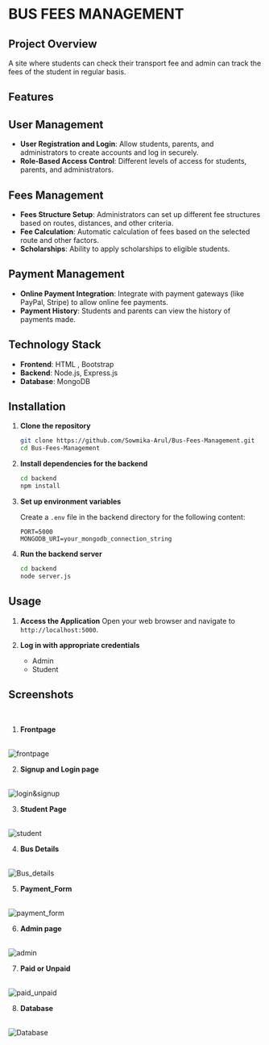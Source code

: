 # BUS FEES MANAGEMENT

## Project Overview

  A site where students can check their transport fee and admin can track the fees of the student in regular basis.

## Features

## User Management

- **User Registration and Login**: Allow students, parents, and administrators to create accounts and log in securely.
- **Role-Based Access Control**: Different levels of access for students, parents, and administrators.

## Fees Management

- **Fees Structure Setup**: Administrators can set up different fee structures based on routes, distances, and other criteria.
- **Fee Calculation**: Automatic calculation of fees based on the selected route and other factors.
- **Scholarships**: Ability to apply scholarships to eligible students.

## Payment Management

- **Online Payment Integration**: Integrate with payment gateways (like PayPal, Stripe) to allow online fee payments.
- **Payment History**: Students and parents can view the history of payments made.

## Technology Stack

- **Frontend**: HTML , Bootstrap
- **Backend**: Node.js, Express.js
- **Database**: MongoDB


## Installation

1. **Clone the repository**
    ```sh
    git clone https://github.com/Sowmika-Arul/Bus-Fees-Management.git
    cd Bus-Fees-Management
    ```

2. **Install dependencies for the backend**
    ```sh
    cd backend
    npm install
    ```

4. **Set up environment variables**

    Create a `.env` file in the backend directory for the following content:
    ```plaintext
    PORT=5000
    MONGODB_URI=your_mongodb_connection_string
    ```

5. **Run the backend server**
    ```sh
    cd backend
    node server.js
    ```

## Usage

1. **Access the Application**
    Open your web browser and navigate to `http://localhost:5000`.

2. **Log in with appropriate credentials**
    - Admin
    - Student

## **Screenshots**

<br>

1. **Frontpage**

 <br><img src="./screenshots/frontpage.png" alt="frontpage" /><br>

2. **Signup and Login page**

 <br><img src="./screenshots/login&signup.png" alt="login&signup" /><br>

3. **Student Page**

 <br><img src="./screenshots/student.png" alt="student" /><br>

4. **Bus Details**

<br><img src="./screenshots/Bus_details.png" alt="Bus_details" /><br>

5. **Payment_Form**

<br><img src="./screenshots/payment_form.png" alt="payment_form" /><br>

6. **Admin page**

<br><img src="./screenshots/admin.png" alt="admin" /><br>

7. **Paid or Unpaid**

<br><img src="./screenshots/paid_unpaid.png" alt="paid_unpaid" /><br>
 
 8. **Database**

 <br><img src="./screenshots/Database.png" alt="Database" /><br>
